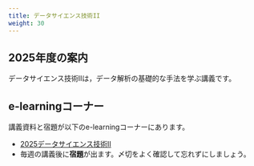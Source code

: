 ```yaml
---
title: データサイエンス技術II
weight: 30
---
```


## 2025年度の案内

データサイエンス技術IIは，データ解析の基礎的な手法を学ぶ講義です。


##  e-learningコーナー

講義資料と宿題が以下のe-learningコーナーにあります。

- [2025データサイエンス技術II](https://mdcs5.cc.yamaguchi-u.ac.jp/moodle/course/view.php?id=74433&noprocess)
- 毎週の講義後に**宿題**が出ます。〆切をよく確認して忘れずにしましょう。

	
